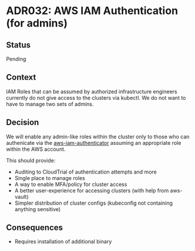 # ADR032: AWS IAM Authentication (for admins)

## Status

Pending

## Context

IAM Roles that can be assumed by authorized infrastructure engineers currently do not give access to the clusters via kubectl. We do not want to have to manage two sets of admins.

## Decision

We will enable any admin-like roles within the cluster only to those who can authenicate via the [aws-iam-authenticator](https://github.com/kubernetes-sigs/aws-iam-authenticator) assuming an appropriate role within the AWS account.

This should provide:

* Auditing to CloudTrial of authentication attempts and more
* Single place to manage roles
* A way to enable MFA/policy for cluster access
* A better user-experience for accessing clusters (with help from aws-vault)
* Simpler distribution of cluster configs (kubeconfig not containing anything sensitive)

## Consequences

* Requires installation of additional binary
